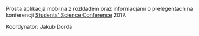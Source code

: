 Prosta aplikacja mobilna z rozkładem oraz informacjami o prelegentach na konferencji
<a href="http://ssc.pwr.edu.pl/" target="_blank">Students' Science Conference</a>
2017.

Koordynator: Jakub Dorda
